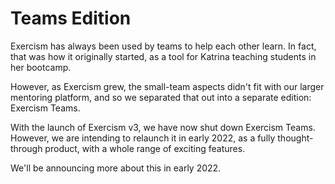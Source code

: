 # Teams Edition

Exercism has always been used by teams to help each other learn.
In fact, that was how it originally started, as a tool for Katrina teaching students in her bootcamp.

However, as Exercism grew, the small-team aspects didn't fit with our larger mentoring platform, and so we separated that out into a separate edition: Exercism Teams.

With the launch of Exercism v3, we have now shut down Exercism Teams.
However, we are intending to relaunch it in early 2022, as a fully thought-through product, with a whole range of exciting features.

We'll be announcing more about this in early 2022.
